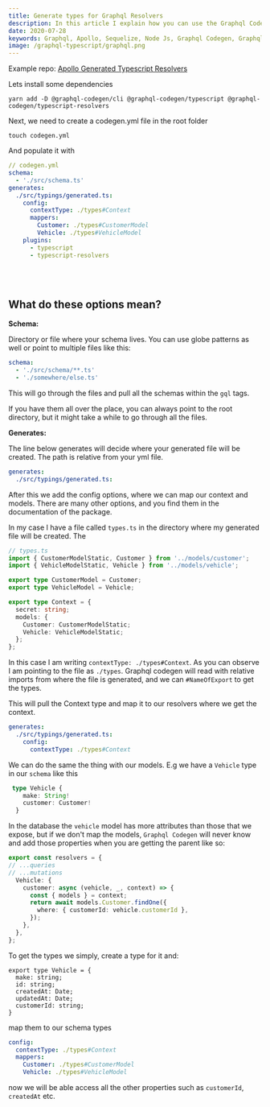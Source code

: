 ```yaml
---
title: Generate types for Graphql Resolvers
description: In this article I explain how you can use the Graphql Codegen package to automatically generate types for your resolvers from your models and schema. 
date: 2020-07-28
keywords: Graphql, Apollo, Sequelize, Node Js, Graphql Codegen, Graphql Tools
image: /graphql-typescript/graphql.png
---
```


Example repo: [Apollo Generated Typescript Resolvers](https://github.com/mahedihs1997/article-graphql-generated-types)

Lets install some dependencies

```shell
yarn add -D @graphql-codegen/cli @graphql-codegen/typescript @graphql-codegen/typescript-resolvers
```

Next, we need to create a codegen.yml file in the root folder

```shell
touch codegen.yml
```

And populate it with

```yml
// codegen.yml
schema:
  - './src/schema.ts'
generates:
  ./src/typings/generated.ts:
    config:
      contextType: ./types#Context
      mappers:
        Customer: ./types#CustomerModel
        Vehicle: ./types#VehicleModel
    plugins:
      - typescript
      - typescript-resolvers
```
<br/>
<br/>

## What do these options mean?

**Schema:**

Directory or file where your schema lives. You can use globe patterns as well or point to multiple files like this:

```yml
schema:
  - './src/schema/**.ts'
  - './somewhere/else.ts'
```
This will go through the files and pull all the schemas within the `gql` tags.

If you have them all over the place, you can always point to the root directory, but it might take a while to go through all the files.


**Generates:**

The line below generates will decide where your generated file will be created. The path is relative from your yml file.

```yml
generates:
  ./src/typings/generated.ts:
```

After this we add the config options, where we can map our context and models. There are many other options, and you find them in the documentation of the package.

In my case I have a file called `types.ts` in the directory where my generated file will be created. The

```ts
// types.ts
import { CustomerModelStatic, Customer } from '../models/customer';
import { VehicleModelStatic, Vehicle } from '../models/vehicle';

export type CustomerModel = Customer;
export type VehicleModel = Vehicle;

export type Context = {
  secret: string;
  models: {
    Customer: CustomerModelStatic;
    Vehicle: VehicleModelStatic;
  };
};
```

In this case I am writing `contextType: ./types#Context`. As you can observe I am pointing to the file as `./types`. Graphql codegen will read with relative imports from where the file is generated, and we can `#NameOfExport` to get the types.

This will pull the Context type and map it to our resolvers where we get the context.

```yml
generates:
  ./src/typings/generated.ts:
    config:
      contextType: ./types#Context
```

We can do the same the thing with our models. E.g we have a `Vehicle` type in our `schema` like this 

```ts
 type Vehicle {
    make: String!
    customer: Customer!
  }
```

In the database the `vehicle` model has more attributes than those that we expose, but if we don't map the models, `Graphql Codegen` will never know and add those properties when you are getting the parent like so:

```ts
export const resolvers = {
// ...queries
// ...mutations
  Vehicle: {
    customer: async (vehicle, _, context) => {
      const { models } = context;
      return await models.Customer.findOne({
        where: { customerId: vehicle.customerId },
      });
    },
  },
};
```

To get the types we simply, create a type for it and:

```tsx
export type Vehicle = {
  make: string;
  id: string;
  createdAt: Date;
  updatedAt: Date;
  customerId: string;
}
```

map them to our schema types


```yml
config:
  contextType: ./types#Context
  mappers:
    Customer: ./types#CustomerModel
    Vehicle: ./types#VehicleModel
```

now we will be able access all the other properties such as `customerId`, `createdAt` etc.